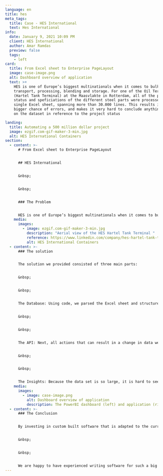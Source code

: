 ```yaml
---
language: en
title: hes
meta_tags:
  title: Case - HES International
  text: Hes International
info:
  date: January 9, 2021 10:09 PM
  client: HES International
  author: Amar Ramdas
  preview: false
  tags:
    - left
card:
  title: From Excel sheet to Enterprise PageLayout
  image: case-image.png
  alt: Dashboard overview of application
  text: >+
    HES is one of Europe’s biggest multinationals when it comes to bulk
    transport, processing, blending and storage. For one of the Oil Terminals
    (Hartel Tank Terminal) at the Maasvlakte in Rotterdam, all of the planning,
    status and speficiations of the different steel parts were processed in a
    single Excel sheet, spanning more than 30.000 lines. This results in a
    bigger chance of errors, and makes it very hard to conclude anything based
    on the dataset in reference to the project status

landing:
  title: Automating a 500 million dollar project
  image: ezgif.com-gif-maker-3-min.jpg
  alt: HES International Containers
section:
  - content: >-
      # From Excel sheet to Enterprise PageLayout


      ## HES International


      &nbsp;


      &nbsp;


      ### The Problem


      HES is one of Europe’s biggest multinationals when it comes to bulk transport, processing, blending and storage. For one of the Oil Terminals (Hartel Tank Terminal) at the Maasvlakte in Rotterdam, all of the planning, status and speficiations of the different steel parts were processed in a single Excel sheet, spanning more than 30.000 lines. This results in a bigger chance of errors, and makes it very hard to conclude anything based on the dataset in reference to the project status
    media:
      images:
        - image: ezgif.com-gif-maker-3-min.jpg
          description: "Aerial view of the HES Hartel Tank Terminal "
          reference: https://www.linkedin.com/company/hes-hartel-tank-terminal-b-v
          alt: HES International Containers
  - content: >-
      ### The solution


      The solution we provided consisted of three main parts:


      &nbsp;


      &nbsp;


      The Database: Using code, we parsed the Excel sheet and structured the data using a model that separates the tank terminals. This all runs in a Spring Boot Java environment, with data storage in SQL.


      &nbsp;


      &nbsp;


      The API: Next, all actions that can result in a change in data were analysed and grouped in different business rules. For each of these rules, an API call was created, so that a construction worker can find a specific tank part by searching for terminal number, tank number and a list of available parts. The application tracks who makes the edits for safety purposes. The application can then be used to check-in a specific part at a checkpoint in the process. The application contains a overview of the status of all of the elements, relieving the administrative workers from a repetitive task, and shifts the responsibility for keeping the data up to date to the workers that are responsible for that specific part.


      &nbsp;


      &nbsp;


      The Insights: Because the data set is so large, it is hard to see what the status of the whole project is at a glance. That is why our BI expert set up a PowerBI dashboard. This dashboard highlights all kinds of key values, aimed towards management. Management can see delays in Planned vs. Actuals, how much steel is at what point in the process and what the status is of each terminal. This all results in an automated process of rapporting, saving human hours. Management gets a real time insight of the status of the whole project.
    media:
      images:
        - image: case-image.png
          alt: Dashboard overview of application
          description: The PowerBI dashboard (left) and application (right) we delivered.
  - content: >-
      ### The Conclusion


      By investing in custom built software that is adapted to the current work flow, a tool was developed that saves the time of the company employees, improves data security, shifts responsibilities to the right people and has given management new insights in the status of the project.


      &nbsp;


      &nbsp;


      We are happy to have experienced writing software for such a big company, allowing our data experts to have a nice set of content to extract useful information from.
---
```

